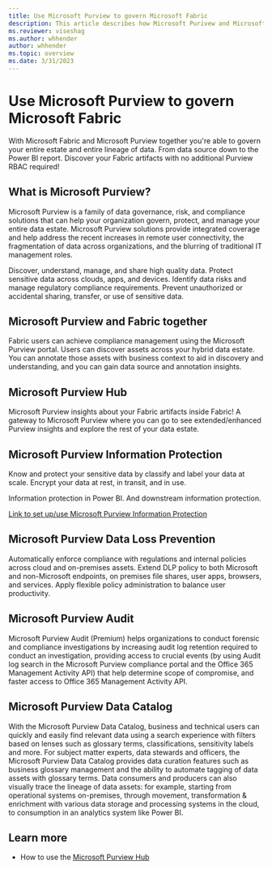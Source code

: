 ```yaml
---
title: Use Microsoft Purview to govern Microsoft Fabric
description: This article describes how Microsoft Purivew and Microsoft Fabric work together to deliver a complete, governed data flow.
ms.reviewer: viseshag
ms.author: whhender
author: whhender
ms.topic: overview 
ms.date: 3/31/2023
---
```


# Use Microsoft Purview to govern Microsoft Fabric

With Microsoft Fabric and Microsoft Purview together you're able to govern your entire estate and entire lineage of data. From data source down to the Power BI report.
Discover your Fabric artifacts with no additional Purview RBAC required!

## What is Microsoft Purview?

Microsoft Purview is a family of data governance, risk, and compliance solutions that can help your organization govern, protect, and manage your entire data estate. Microsoft Purview solutions provide integrated coverage and help address the recent increases in remote user connectivity, the fragmentation of data across organizations, and the blurring of traditional IT management roles.

Discover, understand, manage, and share high quality data. Protect sensitive data across clouds, apps, and devices. Identify data risks and manage regulatory compliance requirements. Prevent unauthorized or accidental sharing, transfer, or use of sensitive data.

## Microsoft Purview and Fabric together

Fabric users can achieve compliance management using the Microsoft Purview portal. Users can discover assets across your hybrid data estate. You can annotate those assets with business context to aid in discovery and understanding, and you can gain data source and annotation insights.

## Microsoft Purview Hub

Microsoft Purview insights about your Fabric artifacts inside Fabric! A gateway to Microsoft Purview where you can go to see extended/enhanced Purview insights and explore the rest of your data estate.

## Microsoft Purview Information Protection

Know and protect your sensitive data by classify and label your data at scale. Encrypt your data at rest, in transit, and in use.

Information protection in Power BI. And downstream information protection.

[Link to set up/use Microsoft Purview Information Protection](../placeholder.md)

## Microsoft Purview Data Loss Prevention

Automatically enforce compliance with regulations and internal policies across cloud and on-premises assets. Extend DLP policy to both Microsoft and non-Microsoft endpoints, on premises file shares, user apps, browsers, and services. Apply flexible policy administration to balance user productivity.

## Microsoft Purview Audit

Microsoft Purview Audit (Premium) helps organizations to conduct forensic and compliance investigations by increasing audit log retention required to conduct an investigation, providing access to crucial events (by using Audit log search in the Microsoft Purview compliance portal and the Office 365 Management Activity API) that help determine scope of compromise, and faster access to Office 365 Management Activity API.

## Microsoft Purview Data Catalog

With the Microsoft Purview Data Catalog, business and technical users can quickly and easily find relevant data using a search experience with filters based on lenses such as glossary terms, classifications, sensitivity labels and more. For subject matter experts, data stewards and officers, the Microsoft Purview Data Catalog provides data curation features such as business glossary management and the ability to automate tagging of data assets with glossary terms. Data consumers and producers can also visually trace the lineage of data assets: for example, starting from operational systems on-premises, through movement, transformation & enrichment with various data storage and processing systems in the cloud, to consumption in an analytics system like Power BI.

## Learn more

- How to use the [Microsoft Purview Hub](use-the-microsoft-purview-hub.md)